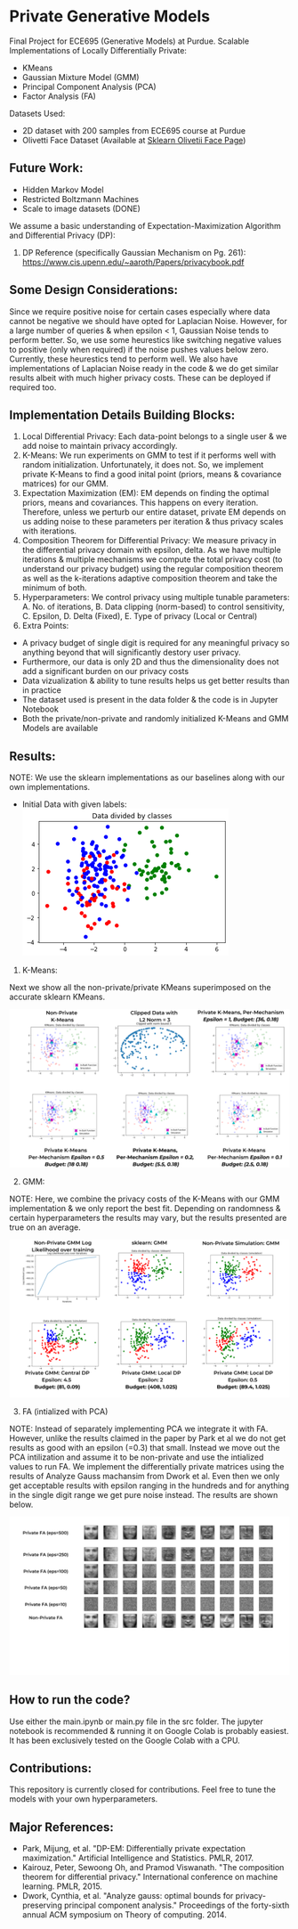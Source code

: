 # Private Generative Models
Final Project for ECE695 (Generative Models) at Purdue. Scalable Implementations of Locally Differentially Private:
- KMeans
- Gaussian Mixture Model (GMM)
- Principal Component Analysis (PCA)
- Factor Analysis (FA)

Datasets Used:
- 2D dataset with 200 samples from ECE695 course at Purdue
- Olivetti Face Dataset (Available at [Sklearn Olivetii Face Page](https://scikit-learn.org/stable/modules/generated/sklearn.datasets.fetch_olivetti_faces.html))

## Future Work:
- Hidden Markov Model
- Restricted Boltzmann Machines
- Scale to image datasets (DONE)

We assume a basic understanding of Expectation-Maximization Algorithm and Differential Privacy (DP):
1. DP Reference (specifically Gaussian Mechanism on Pg. 261): https://www.cis.upenn.edu/~aaroth/Papers/privacybook.pdf

## Some Design Considerations:
Since we require positive noise for certain cases especially where data cannot be negative we should have opted for Laplacian Noise. However, for a large number of queries & when epsilon < 1, Gaussian Noise tends to perform better. So, we use some heurestics like switching negative values to positive (only when required) if the noise pushes values below zero. Currently, these heurestics tend to perform well. We also have implementations of Laplacian Noise ready in the code & we do get similar results albeit with much higher privacy costs. These can be deployed if required too.

## Implementation Details Building Blocks:
1. Local Differential Privacy: Each data-point belongs to a single user & we add noise to maintain privacy accordingly.
2. K-Means: We run experiments on GMM to test if it performs well with random initialization. Unfortunately, it does not. So, we implement private K-Means to find a good inital point (priors, means & covariance matrices) for our GMM.
3. Expectation Maximization (EM): EM depends on finding the optimal priors, means and covariances. This happens on every iteration. Therefore, unless we perturb our entire dataset, private EM depends on us adding noise to these parameters per iteration & thus privacy scales with iterations.
4. Composition Theorem for Differential Privacy: We measure privacy in the differential privacy domain with epsilon, delta. As we have multiple iterations & multiple mechanisms we compute the total privacy cost (to understand our privacy budget) using the regular composition theorem as well as the k-iterations adaptive composition theorem and take the minimum of both.
5. Hyperparameters: We control privacy using multiple tunable parameters: A. No. of iterations, B. Data clipping (norm-based) to control sensitivity, C. Epsilon, D. Delta (Fixed), E. Type of privacy (Local or Central)
6. Extra Points: 
  - A privacy budget of single digit is required for any meaningful privacy so anything beyond that will significantly destory user privacy. 
  - Furthermore, our data is only 2D and thus the dimensionality does not add a significant burden on our privacy costs
  - Data vizualization & ability to tune results helps us get better results than in practice
  - The dataset used is present in the data folder & the code is in Jupyter Notebook
  - Both the private/non-private and randomly initialized K-Means and GMM Models are available

## Results:

NOTE: We use the sklearn implementations as our baselines along with our own implementations.

- Initial Data with given labels:
![Initial Available Data](https://github.com/thehimalayanleo/Private-Generative-Models/blob/main/results/initial-data.png)

1. K-Means:

Next we show all the non-private/private KMeans superimposed on the accurate sklearn KMeans.

![KMeans](https://github.com/thehimalayanleo/Private-Generative-Models/blob/main/results/KMeans.png)

2. GMM:

NOTE: Here, we combine the privacy costs of the K-Means with our GMM implementation & we only report the best fit. Depending on randomness & certain hyperparameters the results may vary, but the results presented are true on an average.

![GMM](https://github.com/thehimalayanleo/Private-Generative-Models/blob/main/results/GMM.png)

3. FA (intialized with PCA)

NOTE: Instead of separately implementing PCA we integrate it with FA. However, unlike the results claimed in the paper by Park et al we do not get results as good with an epsilon (=0.3) that small. Instead we move out the PCA intilization and assume it to be non-private and use the intialized values to run FA. We implement the differentially private matrices using the results of Analyze Gauss machansim from Dwork et al. Even then we only get acceptable results with epsilon ranging in the hundreds and for anything in the single digit range we get pure noise instead. The results are shown below.

![PCA](https://github.com/thehimalayanleo/Private-Generative-Models/blob/main/results/FA-NonPrivate-PCA.png)

## How to run the code?

Use either the main.ipynb or main.py file in the src folder. The jupyter notebook is recommended & running it on Google Colab is probably easiest. It has been exclusively tested on the Google Colab with a CPU.

## Contributions:
This repository is currently closed for contributions. Feel free to tune the models with your own hyperparameters.

## Major References:
- Park, Mijung, et al. "DP-EM: Differentially private expectation maximization." Artificial Intelligence and Statistics. PMLR, 2017.
- Kairouz, Peter, Sewoong Oh, and Pramod Viswanath. "The composition theorem for differential privacy." International conference on machine learning. PMLR, 2015.
- Dwork, Cynthia, et al. "Analyze gauss: optimal bounds for privacy-preserving principal component analysis." Proceedings of the forty-sixth annual ACM symposium on Theory of computing. 2014.

